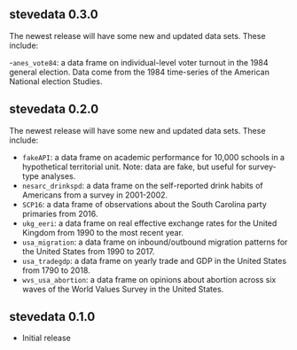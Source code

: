 stevedata 0.3.0
---------------------------------------------------------------------

The newest release will have some new and updated data sets. These include:

-`anes_vote84`: a data frame on individual-level voter turnout in the 1984 general election. Data come from the 1984 time-series of the American National election Studies.


stevedata 0.2.0
---------------------------------------------------------------------

The newest release will have some new and updated data sets. These include:

- `fakeAPI`: a data frame on academic performance for 10,000 schools in a hypothetical territorial unit. Note: data are fake, but useful for survey-type analyses.
- `nesarc_drinkspd`: a data frame on the self-reported drink habits of Americans from a survey in 2001-2002.
- `SCP16`: a data frame of observations about the South Carolina party primaries from 2016.
- `ukg_eeri`: a data frame on real effective exchange rates for the United Kingdom from 1990 to the most recent year.
- `usa_migration`: a data frame on inbound/outbound migration patterns for the United States from 1990 to 2017.
- `usa_tradegdp`: a data frame on yearly trade and GDP in the United States from 1790 to 2018.
- `wvs_usa_abortion`: a data frame on opinions about abortion across six waves of the World Values Survey in the United States.



stevedata 0.1.0
---------------------------------------------------------------------

- Initial release
